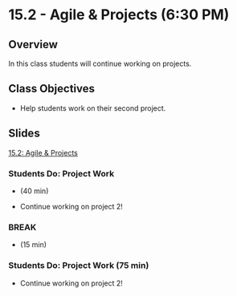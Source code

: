 # 15.2 - Agile & Projects (6:30 PM)

## Overview

In this class students will continue working on projects.

## Class Objectives

- Help students work on their second project.

## Slides

[15.2: Agile & Projects](https://docs.google.com/presentation/d/1T7rSHI5Jpg6aE0OR7HhiJy4VEKcO8lm2eSwTUj5Wml8/edit?usp=sharing)

### Students Do: Project Work

- (40 min)

* Continue working on project 2!

### BREAK

- (15 min)

### Students Do: Project Work (75 min)

- Continue working on project 2!
